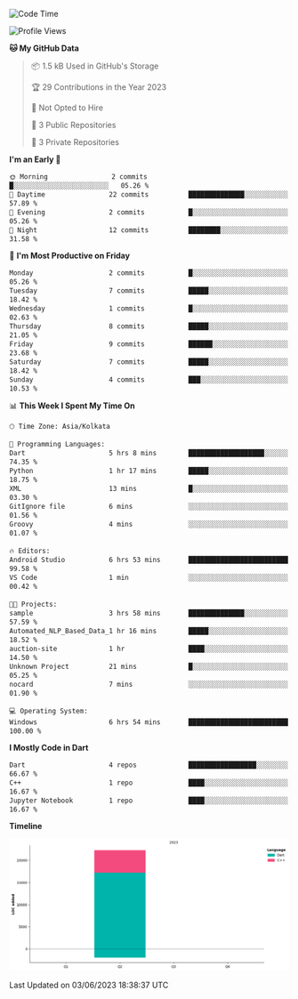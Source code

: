 <!--START_SECTION:waka-->
![Code Time](http://img.shields.io/badge/Code%20Time-33%20hrs%2014%20mins-blue)

![Profile Views](http://img.shields.io/badge/Profile%20Views-0-blue)

**🐱 My GitHub Data** 

> 📦 1.5 kB Used in GitHub's Storage 
 > 
> 🏆 29 Contributions in the Year 2023
 > 
> 🚫 Not Opted to Hire
 > 
> 📜 3 Public Repositories 
 > 
> 🔑 3 Private Repositories 
 > 
**I'm an Early 🐤** 

```text
🌞 Morning                2 commits           █░░░░░░░░░░░░░░░░░░░░░░░░   05.26 % 
🌆 Daytime                22 commits          ██████████████░░░░░░░░░░░   57.89 % 
🌃 Evening                2 commits           █░░░░░░░░░░░░░░░░░░░░░░░░   05.26 % 
🌙 Night                  12 commits          ████████░░░░░░░░░░░░░░░░░   31.58 % 
```
📅 **I'm Most Productive on Friday** 

```text
Monday                   2 commits           █░░░░░░░░░░░░░░░░░░░░░░░░   05.26 % 
Tuesday                  7 commits           █████░░░░░░░░░░░░░░░░░░░░   18.42 % 
Wednesday                1 commits           █░░░░░░░░░░░░░░░░░░░░░░░░   02.63 % 
Thursday                 8 commits           █████░░░░░░░░░░░░░░░░░░░░   21.05 % 
Friday                   9 commits           ██████░░░░░░░░░░░░░░░░░░░   23.68 % 
Saturday                 7 commits           █████░░░░░░░░░░░░░░░░░░░░   18.42 % 
Sunday                   4 commits           ███░░░░░░░░░░░░░░░░░░░░░░   10.53 % 
```


📊 **This Week I Spent My Time On** 

```text
🕑︎ Time Zone: Asia/Kolkata

💬 Programming Languages: 
Dart                     5 hrs 8 mins        ███████████████████░░░░░░   74.35 % 
Python                   1 hr 17 mins        █████░░░░░░░░░░░░░░░░░░░░   18.75 % 
XML                      13 mins             █░░░░░░░░░░░░░░░░░░░░░░░░   03.30 % 
GitIgnore file           6 mins              ░░░░░░░░░░░░░░░░░░░░░░░░░   01.56 % 
Groovy                   4 mins              ░░░░░░░░░░░░░░░░░░░░░░░░░   01.07 % 

🔥 Editors: 
Android Studio           6 hrs 53 mins       █████████████████████████   99.58 % 
VS Code                  1 min               ░░░░░░░░░░░░░░░░░░░░░░░░░   00.42 % 

🐱‍💻 Projects: 
sample                   3 hrs 58 mins       ██████████████░░░░░░░░░░░   57.59 % 
Automated_NLP_Based_Data_1 hr 16 mins        █████░░░░░░░░░░░░░░░░░░░░   18.52 % 
auction-site             1 hr                ████░░░░░░░░░░░░░░░░░░░░░   14.50 % 
Unknown Project          21 mins             █░░░░░░░░░░░░░░░░░░░░░░░░   05.25 % 
nocard                   7 mins              ░░░░░░░░░░░░░░░░░░░░░░░░░   01.90 % 

💻 Operating System: 
Windows                  6 hrs 54 mins       █████████████████████████   100.00 % 
```

**I Mostly Code in Dart** 

```text
Dart                     4 repos             █████████████████░░░░░░░░   66.67 % 
C++                      1 repo              ████░░░░░░░░░░░░░░░░░░░░░   16.67 % 
Jupyter Notebook         1 repo              ████░░░░░░░░░░░░░░░░░░░░░   16.67 % 
```



**Timeline**

![Lines of Code chart](https://raw.githubusercontent.com/sairam030/sairam030/main/assets/bar_graph.png)


 Last Updated on 03/06/2023 18:38:37 UTC
<!--END_SECTION:waka-->
